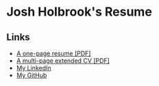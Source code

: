 # Josh Holbrook's Resume

## Links

* [A one-page resume [PDF]](https://github.com/jfhbrook/resume/raw/main/resume.pdf)
* [A multi-page extended CV [PDF]](https://github.com/jfhbrook/resume/raw/main/cv.pdf)
* [My LinkedIn](https://www.linkedin.com/in/josh-holbrook-27744965/)
* [My GitHub](https://github.com/jfhbrook)
